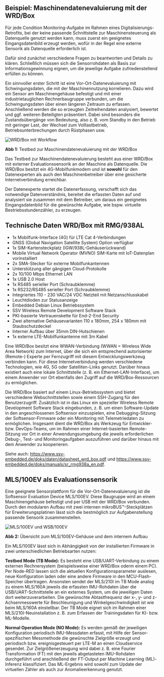 ## Beispiel: Maschinendatenevaluierung mit der WRD/Box

Für jede Condition Monitoring-Aufgabe im Rahmen eines Digitalisierungs-Retrofits, bei der keine passende Schnittstelle zur Maschinensteuerung als Datenquelle genutzt werden kann, muss zuerst ein geeignetes Eingangsdatenbild erzeugt werden, wofür in der Regel eine externe Sensorik als Datenquelle erforderlich ist.

Dafür sind zunächst verschiedene Fragen zu beantworten und Details zu klären. Schließlich müssen sich die Sensorrohdaten als Basis zur Informationsgewinnung eignen, um die jeweilige Aufgabe zufriedenstellend erfüllen zu können.

Ein sinnvoller erster Schritt ist eine Vor-Ort-Datenevaluierung mit Schwingungsdaten, die mit der Maschinennutzung korrelieren. Dazu wird ein Sensor am Maschinengehäuse befestigt und mit einer industrietauglichen Rechnerbaugruppe verbunden, um die Schwingungsdaten über einen längeren Zeitraum zu erfassen. Anschließend werden die so erzeugten Zeitreihendaten analysiert, bewertet und ggf. weiteren Beteiligten präsentiert. Dabei sind besonders die Zustandsübergänge von Bedeutung, also z. B. vom Standby in den Betrieb mit geringer Last, der Wechsel zum Volllastbetrieb, Betriebsunterbrechungen durch Rüstphasen usw.

![WRD/Box mit Workflow](https://ssv-comm.de/GitHub-Pictures/softsensor_wrd-box_datenevaluierung.png)

**Abb 1:** Testbed zur Maschinendatenevaluierung mit der WRD/Box

Das Testbed zur Maschinendatenevaluierung besteht aus einer WRD/Box mit externer Evaluationssensorik an der Maschine als Datenquelle. Die WRD/Box besitzt ein 4G-Mobilfunkmodem und ist **sowohl** für den Datenexperten als auch den Maschinenbetreiber über eine gesicherte Internetverbindung erreichbar.

Der Datenexperte startet die Datenerfassung, verschafft sich das notwendige Datenverständnis, bereitet die erfassten Daten auf und analysiert sie zusammen mit dem Betreiber, um daraus ein geeignetes Eingangsdatenbild für die gewünschte Aufgabe, wie bspw. virtuelle Bestriebsstundenzähler, zu erzeugen.

## Technische Daten WRD/Box mit RMG/938AL

* 1x Mobilfunk-Interface (4G) für LTE Cat 4-Verbindungen
* GNSS (Global Navigation Satellite System) Option verfügbar 
* 1x SIM-Kartensteckplatz (IGW/938L-Gehäuserückwand)
* Mobile Virtual Network Operator (MVNO) SIM-Karte mit IoT-Datenplan vorinstalliert
* 2x SMA-Stecker für externe Mobilfunkantennen
* Unterstützung aller gängigen Cloud-Protokolle
* 2x 10/100 Mbps Ethernet LAN
* 1x USB 2.0 Host
* 1x RS485 serieller Port (Schraubklemme)
* 1x RS232/RS485 serieller Port (Schraubklemme)
* Integriertes 110 - 230 VAC/24 VDC Netzteil mit Netzanschlusskabel
* Leuchtdioden zur Statusanzeige
* Embedded Debian Linux Betriebssystem
* SSV Wireless Remote Development Software Stack
* PKI-basierte Vertrauenskette für End-2-End Security
* Zwei alternative Gehäusevarianten 110 x 180mm, 254 x 180mm mit Staubschutzdeckel
* Interner Aufbau über 35mm DIN-Hutschienen
* 1x externe LTE-Mobilfunkantenne mit 3m Kabel

Eine WRD/Box besitzt eine WWAN-Verbindung (WWAN = Wireless Wide Area Network) zum Internet, über die sich ein entsprechend autorisierter (Remote-) Experte per Fernzugriff mit diesem Entwicklungswerkzeug verbinden kann. Für diese Internetverbindung werden verschiedene Technologien, wie 4G, 5G oder Satelliten-Links genutzt. Darüber hinaus existiert auch eine lokale Schnittstelle (z. B. ein Ethernet-LAN-Interface), um einem Anwender vor Ort ebenfalls den Zugriff auf die WRD/Box-Ressourcen zu ermöglichen.

Die WRD/Box basiert auf einem Linux-Betriebssystem und bietet verschiedene Webschnittstellen sowie einem SSH-Zugang für den Benutzerzugriff. Zusätzlich ist in das Linux ein spezieller Wireless Remote Development Software Stack eingebunden, z. B. um einen Software-Update in den angeschlossenen Softsensor einzuspielen, eine Debugging-Sitzung der Softsensor-Firmware oder ein Monitoring mit Telemetriedaten zu ermöglichen. Insgesamt dient die WRD/Box als Werkzeug für Entwickler- bzw. DevOps-Teams, um im Rahmen einer Internet-basierten Remote-Sitzung vor Ort in einer Anwendungsumgebung die jeweils erforderlichen Debug-, Test- und Monitoringaufgaben auszuführen und darüber hinaus mit dem Anwender zu kooperieren.

Siehe auch: https://www.ssv-embedded.de/doks/daten/datasheet_wrd_box.pdf und https://www.ssv-embedded.de/doks/manuals/sr_rmg938a_en.pdf. 

## MLS/100EV als Evaluationssensorik

Eine geeignete Sensorplattform für die Vor-Ort-Datenevaluierung ist die Softsensor Evaluation Device MLS/100EV. Diese Baugruppe wird an einem Maschinengehäuse befestigt und per USB mit der WRD/Box verbunden. Durch den modularen Aufbau mit zwei internen mikroBUS™-Steckplätzen für Erweiterungsplatinen lässt sich die bestmöglich zur Aufgabenstellung passende Sensorik zusammenstellen.

![MLS/100EV und WSB/100EV](https://ssv-comm.de/GitHub-Pictures/mls100ev_ov1.png)

**Abb 2:** Übersicht zum MLS/100EV-Gehäuse und dem internem Aufbau

Ein MLS/100EV lässt sich in Abhängigkeit von der installierten Firmware in zwei unterschiedlichen Betriebsarten nutzen:

**Testbed Mode (TB Mode):** Es besteht eine USB/UART-Verbindung zu einem externen Rechnersystem (beispielsweise einer WRD/Box oderm einem PC). Per Node-RED lassen sich die aktuellen Konfigurationsparameter auslesen, neue Konfiguration laden oder eine andere Firmware in den MCU-Flash-Speicher übertragen. Ansonsten sendet der MLS/210I im TB Mode analog zu einem MLS/160A jeweils die erfassten IMU-Rohdaten über die USB/UART-Schnittstelle an ein externes System, um die jeweiligen Daten dort weiterzuverarbeiten. Die gewünschte Abtastfrequenz der x-, y- und z-Achsenmesswerte für Beschleunigung und Winkelgeschwindigkeit ist wie beim MLS/160A einstellbar. Der TB Mode eignet sich im Rahmen einer MLS/210I-Neuinstallation z. B. zum Erfassen der Trainingsdaten für KI- bzw. ML-Modelle.

**Normal Operation Mode (NO Mode):** Es werden gemäß der jeweiligen Konfiguration periodisch IMU-Messdaten erfasst, mit Hilfe der Sensor-spezifischen Messmethode die gewünschte Zielgröße erzeugt und periodisch bzw. ereignisgesteuert per LTE-M an einen Cloudservice gesendet. Zur Zielgrößenerzeugung wird dabei z. B. eine Fourier Transformation (FT) mit den jeweils abgetasteten IMU-Rohdaten durchgeführt und anschließend der FT-Output per Machine Learning (ML)-Inferenz klassifiziert. Das ML-Ergebnis wird sowohl zum Update der virtuellen Zähler als auch zur Anomalieerkennung genutzt.

